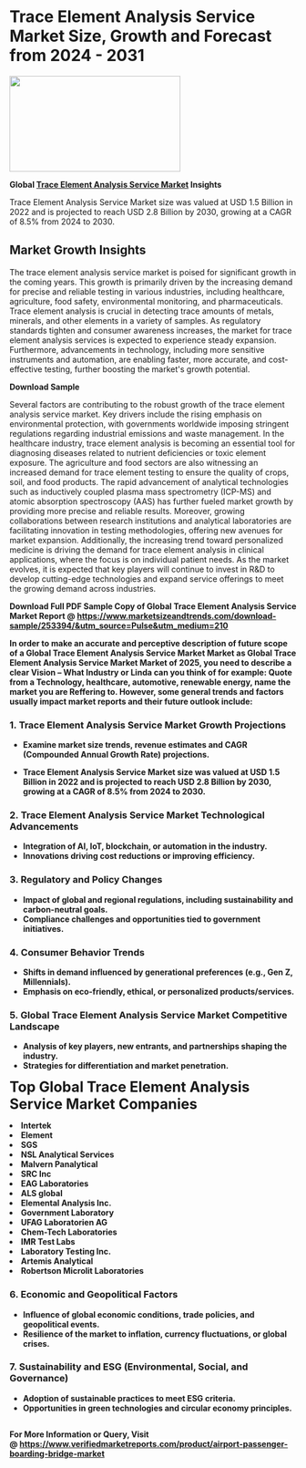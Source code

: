 <H1>Trace Element Analysis Service Market Size, Growth and Forecast from 2024 - 2031</H1><img class="aligncenter size-medium wp-image-584254" src="https://thirdeyenews.in/wp-content/uploads/2024/09/Global-Market-Research-300x168.jpeg" alt="" width="300" height="168" /><p><strong>Global&nbsp;<a href="https://www.marketsizeandtrends.com/download-sample/253394/&amp;utm_source=Pulse&amp;utm_medium=210">Trace Element Analysis Service Market</a> Insights</strong></p><p>Trace Element Analysis Service Market size was valued at USD 1.5 Billion in 2022 and is projected to reach USD 2.8 Billion by 2030, growing at a CAGR of 8.5% from 2024 to 2030.</p><p><h2>Market Growth Insights</h2> <p>The trace element analysis service market is poised for significant growth in the coming years. This growth is primarily driven by the increasing demand for precise and reliable testing in various industries, including healthcare, agriculture, food safety, environmental monitoring, and pharmaceuticals. Trace element analysis is crucial in detecting trace amounts of metals, minerals, and other elements in a variety of samples. As regulatory standards tighten and consumer awareness increases, the market for trace element analysis services is expected to experience steady expansion. Furthermore, advancements in technology, including more sensitive instruments and automation, are enabling faster, more accurate, and cost-effective testing, further boosting the market's growth potential.</p> <p><strong>Download Sample</strong></p> <p>Several factors are contributing to the robust growth of the trace element analysis service market. Key drivers include the rising emphasis on environmental protection, with governments worldwide imposing stringent regulations regarding industrial emissions and waste management. In the healthcare industry, trace element analysis is becoming an essential tool for diagnosing diseases related to nutrient deficiencies or toxic element exposure. The agriculture and food sectors are also witnessing an increased demand for trace element testing to ensure the quality of crops, soil, and food products. The rapid advancement of analytical technologies such as inductively coupled plasma mass spectrometry (ICP-MS) and atomic absorption spectroscopy (AAS) has further fueled market growth by providing more precise and reliable results. Moreover, growing collaborations between research institutions and analytical laboratories are facilitating innovation in testing methodologies, offering new avenues for market expansion. Additionally, the increasing trend toward personalized medicine is driving the demand for trace element analysis in clinical applications, where the focus is on individual patient needs. As the market evolves, it is expected that key players will continue to invest in R&D to develop cutting-edge technologies and expand service offerings to meet the growing demand across industries. <p><strong></p><p><span class=""><strong>Download Full PDF Sample Copy of Global Trace Element Analysis Service Market Report</strong> @ <a href="https://www.marketsizeandtrends.com/download-sample/253394/&amp;utm_source=Pulse&amp;utm_medium=210" target="_blank">https://www.marketsizeandtrends.com/download-sample/253394/&amp;utm_source=Pulse&amp;utm_medium=210</a></span></p><p>In order to make an accurate and perceptive description of future scope of a Global&nbsp;Trace Element Analysis Service Market Market as Global&nbsp;Trace Element Analysis Service Market Market of 2025, you need to describe a clear Vision &ndash; What Industry or Linda can you think of for example: Quote from a Technology, healthcare, automotive, renewable energy, name the market you are Reffering to. However, some general trends and factors usually impact market reports and their future outlook include:</p><h3>1.&nbsp;<strong>Trace Element Analysis Service Market Growth Projections</strong></h3><ul><li>Examine market size trends, revenue estimates and CAGR (Compounded Annual Growth Rate) projections.</li><li><p>Trace Element Analysis Service Market size was valued at USD 1.5 Billion in 2022 and is projected to reach USD 2.8 Billion by 2030, growing at a CAGR of 8.5% from 2024 to 2030.</p></li></ul><h3>2.&nbsp;<strong>Trace Element Analysis Service Market Technological Advancements</strong></h3><ul><li>Integration of AI, IoT, blockchain, or automation in the industry.</li><li>Innovations driving cost reductions or improving efficiency.</li></ul><h3>3.&nbsp;<strong>Regulatory and Policy Changes</strong></h3><ul><li>Impact of global and regional regulations, including sustainability and carbon-neutral goals.</li><li>Compliance challenges and opportunities tied to government initiatives.</li></ul><h3>4.&nbsp;<strong>Consumer Behavior Trends</strong></h3><ul><li>Shifts in demand influenced by generational preferences (e.g., Gen Z, Millennials).</li><li>Emphasis on eco-friendly, ethical, or personalized products/services.</li></ul><h3>5.&nbsp;<strong>Global Trace Element Analysis Service Market Competitive Landscape</strong></h3><ul><li>Analysis of key players, new entrants, and partnerships shaping the industry.</li><li>Strategies for differentiation and market penetration.</li></ul><p data-pm-slice="1 1 []"><span style="color: inherit; font-family: inherit; font-size: 25px;">Top Global Trace Element Analysis Service Market Companies</span></p><div class="" data-test-id=""><p><li>Intertek</li><li> Element</li><li> SGS</li><li> NSL Analytical Services</li><li> Malvern Panalytical</li><li> SRC Inc</li><li> EAG Laboratories</li><li> ALS global</li><li> Elemental Analysis Inc.</li><li> Government Laboratory</li><li> UFAG Laboratorien AG</li><li> Chem-Tech Laboratories</li><li> IMR Test Labs</li><li> Laboratory Testing Inc.</li><li> Artemis Analytical</li><li> Robertson Microlit Laboratories</li></p></div><h3>6.&nbsp;<strong>Economic and Geopolitical Factors</strong></h3><ul><li>Influence of global economic conditions, trade policies, and geopolitical events.</li><li>Resilience of the market to inflation, currency fluctuations, or global crises.</li></ul><h3>7.&nbsp;<strong>Sustainability and ESG (Environmental, Social, and Governance)</strong></h3><ul><li>Adoption of sustainable practices to meet ESG criteria.</li><li>Opportunities in green technologies and circular economy principles.</li></ul><h2><strong style="font-size: 14px;">For More Information or Query, Visit @&nbsp;</strong><a style="background-color: #ffffff; font-size: 14px;" href="https://www.marketsizeandtrends.com/report/trace-element-analysis-service-market/" target="_blank">https://www.verifiedmarketreports.com/product/airport-passenger-boarding-bridge-market</a></h2>
